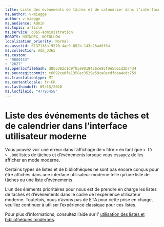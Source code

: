 ```yaml
---
title: Liste des événements de tâches et de calendrier dans l’interface utilisateur moderne
ms.author: v-miegge
author: v-miegge
ms.audience: Admin
ms.topic: article
ms.service: o365-administration
ROBOTS: NOINDEX, NOFOLLOW
localization_priority: Normal
ms.assetid: 6137138a-9570-4ac9-892b-143c25ad6f64
ms.collection: Adm_O365
ms.custom:
- "9000153"
- "2627"
ms.openlocfilehash: d8b6382c1d9f05e981842bce95f0e5b61d2b7434
ms.sourcegitcommit: c6692ce0fa1358ec3529e59ca0ecdfdea4cdc759
ms.translationtype: MT
ms.contentlocale: fr-FR
ms.lasthandoff: 09/15/2020
ms.locfileid: "47795458"
---
```

# <a name="task-and-calendar-event-list-in-modern-ui"></a>Liste des événements de tâches et de calendrier dans l’interface utilisateur moderne

Vous pouvez voir une erreur dans l’affichage de « titre » en tant que `< ID >_.000` listes de tâches et d’événements lorsque vous essayez de les afficher en mode moderne.

Certains types de listes et de bibliothèques ne sont pas encore conçus pour être affichés dans une interface utilisateur moderne telle qu’une liste de tâches ou une liste d’événements.

L’un des éléments prioritaires pour nous est de prendre en charge les listes de tâches et d’événements dans le cadre de l’expérience utilisateur moderne. Toutefois, nous n’avons pas de ETA pour cette prise en charge, veuillez continuer à utiliser l’expérience classique pour ces listes.

Pour plus d’informations, consultez l’aide sur l' [utilisation des listes et bibliothèques modernes](https://docs.microsoft.com/sharepoint/dev/transform/modernize-userinterface-lists-and-libraries).
